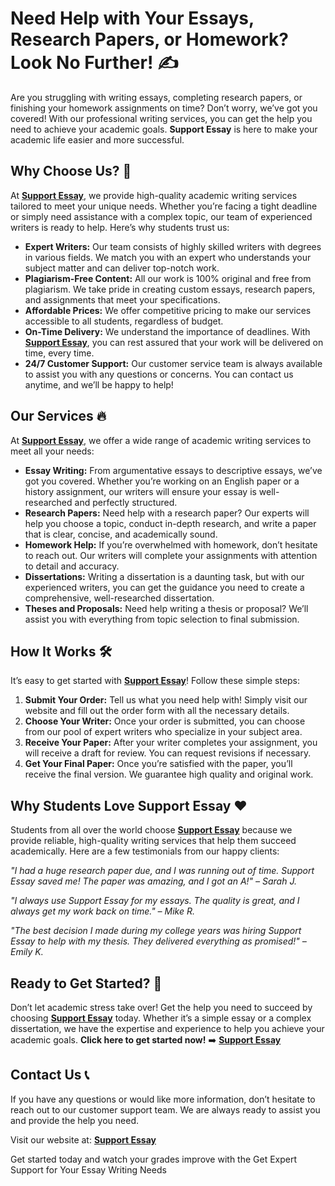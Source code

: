 <h1>Need Help with Your Essays, Research Papers, or Homework? Look No Further! ✍️</h1>

<p>Are you struggling with writing essays, completing research papers, or finishing your homework assignments on time? Don’t worry, we’ve got you covered! With our professional writing services, you can get the help you need to achieve your academic goals. <strong>Support Essay</strong> is here to make your academic life easier and more successful.</p>

<h2>Why Choose Us? 🌟</h2>

<p>At <strong><a href="https://tinyurl.com/topessay?keyword=support+essay">Support Essay</a></strong>, we provide high-quality academic writing services tailored to meet your unique needs. Whether you’re facing a tight deadline or simply need assistance with a complex topic, our team of experienced writers is ready to help. Here’s why students trust us:</p>

<ul>
  <li><strong>Expert Writers:</strong> Our team consists of highly skilled writers with degrees in various fields. We match you with an expert who understands your subject matter and can deliver top-notch work.</li>
  <li><strong>Plagiarism-Free Content:</strong> All our work is 100% original and free from plagiarism. We take pride in creating custom essays, research papers, and assignments that meet your specifications.</li>
  <li><strong>Affordable Prices:</strong> We offer competitive pricing to make our services accessible to all students, regardless of budget.</li>
  <li><strong>On-Time Delivery:</strong> We understand the importance of deadlines. With <strong><a href="https://tinyurl.com/topessay?keyword=support+essay">Support Essay</a></strong>, you can rest assured that your work will be delivered on time, every time.</li>
  <li><strong>24/7 Customer Support:</strong> Our customer service team is always available to assist you with any questions or concerns. You can contact us anytime, and we’ll be happy to help!</li>
</ul>

<h2>Our Services 🔥</h2>

<p>At <strong><a href="https://tinyurl.com/topessay?keyword=support+essay">Support Essay</a></strong>, we offer a wide range of academic writing services to meet all your needs:</p>

<ul>
  <li><strong>Essay Writing:</strong> From argumentative essays to descriptive essays, we’ve got you covered. Whether you’re working on an English paper or a history assignment, our writers will ensure your essay is well-researched and perfectly structured.</li>
  <li><strong>Research Papers:</strong> Need help with a research paper? Our experts will help you choose a topic, conduct in-depth research, and write a paper that is clear, concise, and academically sound.</li>
  <li><strong>Homework Help:</strong> If you’re overwhelmed with homework, don’t hesitate to reach out. Our writers will complete your assignments with attention to detail and accuracy.</li>
  <li><strong>Dissertations:</strong> Writing a dissertation is a daunting task, but with our experienced writers, you can get the guidance you need to create a comprehensive, well-researched dissertation.</li>
  <li><strong>Theses and Proposals:</strong> Need help writing a thesis or proposal? We’ll assist you with everything from topic selection to final submission.</li>
</ul>

<h2>How It Works 🛠️</h2>

<p>It’s easy to get started with <strong><a href="https://tinyurl.com/topessay?keyword=support+essay">Support Essay</a></strong>! Follow these simple steps:</p>

<ol>
  <li><strong>Submit Your Order:</strong> Tell us what you need help with! Simply visit our website and fill out the order form with all the necessary details.</li>
  <li><strong>Choose Your Writer:</strong> Once your order is submitted, you can choose from our pool of expert writers who specialize in your subject area.</li>
  <li><strong>Receive Your Paper:</strong> After your writer completes your assignment, you will receive a draft for review. You can request revisions if necessary.</li>
  <li><strong>Get Your Final Paper:</strong> Once you’re satisfied with the paper, you’ll receive the final version. We guarantee high quality and original work.</li>
</ol>

<h2>Why Students Love Support Essay ❤️</h2>

<p>Students from all over the world choose <strong><a href="https://tinyurl.com/topessay?keyword=support+essay">Support Essay</a></strong> because we provide reliable, high-quality writing services that help them succeed academically. Here are a few testimonials from our happy clients:</p>

<p><em>"I had a huge research paper due, and I was running out of time. Support Essay saved me! The paper was amazing, and I got an A!" – Sarah J.</em></p>
<p><em>"I always use Support Essay for my essays. The quality is great, and I always get my work back on time." – Mike R.</em></p>
<p><em>"The best decision I made during my college years was hiring Support Essay to help with my thesis. They delivered everything as promised!" – Emily K.</em></p>

<h2>Ready to Get Started? 🚀</h2>

<p>Don’t let academic stress take over! Get the help you need to succeed by choosing <strong><a href="https://tinyurl.com/topessay?keyword=support+essay">Support Essay</a></strong> today. Whether it’s a simple essay or a complex dissertation, we have the expertise and experience to help you achieve your academic goals. <strong>Click here to get started now!</strong> ➡️ <a href="https://tinyurl.com/topessay?keyword=support+essay"><strong>Support Essay</strong></a></p>

<h2>Contact Us 📞</h2>

<p>If you have any questions or would like more information, don’t hesitate to reach out to our customer support team. We are always ready to assist you and provide the help you need.</p>

<p>Visit our website at: <a href="https://tinyurl.com/topessay?keyword=support+essay"><strong>Support Essay</strong></a></p>

<p>Get started today and watch your grades improve with the
Get Expert Support for Your Essay Writing Needs
